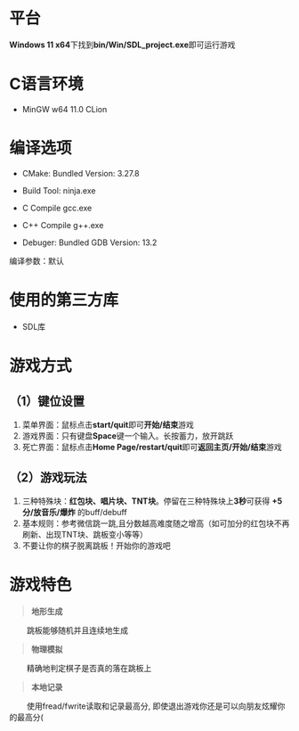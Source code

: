# 平台
**Windows 11 x64**下找到**bin/Win/SDL_project.exe**即可运行游戏
# C语言环境
* MinGW w64 11.0  CLion
# 编译选项

* CMake: Bundled Version: 3.27.8

* Build Tool: ninja.exe

* C Compile gcc.exe

* C++ Compile g++.exe

* Debuger: Bundled GDB Version: 13.2

编译参数：默认

# 使用的第三方库
* SDL库
# 游戏方式
## （1）键位设置
1. 菜单界面：鼠标点击**start/quit**即可**开始/结束**游戏
2. 游戏界面：只有键盘**Space**键一个输入。长按蓄力，放开跳跃
3. 死亡界面：鼠标点击**Home Page/restart/quit**即可**返回主页/开始/结束**游戏
## （2）游戏玩法
1. 三种特殊块：**红包块、唱片块、TNT块**。停留在三种特殊块上**3秒**可获得 **+5分/放音乐/爆炸** 的buff/debuff
2. 基本规则：参考微信跳一跳,且分数越高难度随之增高（如可加分的红包块不再刷新、出现TNT块、跳板变小等等）
3. 不要让你的棋子脱离跳板！开始你的游戏吧
# 游戏特色

>**地形生成**

&nbsp; &nbsp; &nbsp; &nbsp; 跳板能够随机并且连续地生成

>**物理模拟**

&nbsp; &nbsp; &nbsp; &nbsp; 精确地判定棋子是否真的落在跳板上


>**本地记录**

&nbsp; &nbsp; &nbsp; &nbsp; 使用fread/fwrite读取和记录最高分, 即使退出游戏你还是可以向朋友炫耀你的最高分(
